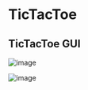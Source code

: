 # TicTacToe


## TicTacToe GUI

![image](https://user-images.githubusercontent.com/91781985/150577907-c205ca99-7dee-433e-8b23-01500f0e9c02.png)





![image](https://user-images.githubusercontent.com/91781985/150578020-cc66e1e7-92b2-4808-9ea6-fbbf8d6efefd.png)

